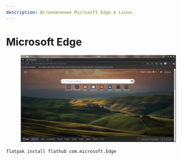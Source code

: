 ```yaml
---
description: Встановлення Microsoft Edge в Linux.
---
```


# Microsoft Edge

<figure><img src="../../../.gitbook/assets/image (2) (1) (1) (1) (1) (1).png" alt=""><figcaption></figcaption></figure>

```bash
flatpak install flathub com.microsoft.Edge
```
